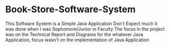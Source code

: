# Book-Store-Software-System
This Software System is a Simple Java Application
Don't Expect much it was done when I was Sophomore/Junior in Faculty
The focus in the project was on the Technical Report and Diagrams for the whatever Java Application, focus wasn't on the implementation of Java Application
